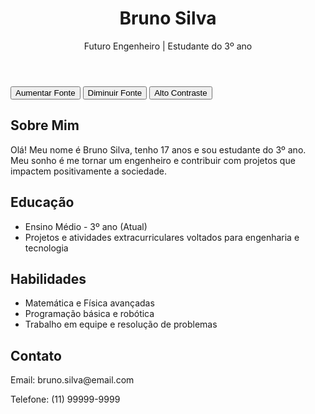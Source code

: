 <!DOCTYPE html>
<html lang="pt-BR">
<head>
  <meta charset="UTF-8">
  <meta name="viewport" content="width=device-width, initial-scale=1.0">
  
  <link rel="stylesheet" href="style.css">
</head>
<body>
  <header>
    <h1>Bruno Silva</h1>
    <p>Futuro Engenheiro | Estudante do 3º ano</p>
  </header>

  <nav>
    <button onclick="aumentarFonte()">Aumentar Fonte</button>
    <button onclick="diminuirFonte()">Diminuir Fonte</button>
    <button onclick="alternarContraste()">Alto Contraste</button>
  </nav>

  <main>
    <section>
      <h2>Sobre Mim</h2>
      <p>Olá! Meu nome é Bruno Silva, tenho 17 anos e sou estudante do 3º ano. Meu sonho é me tornar um engenheiro e contribuir com projetos que impactem positivamente a sociedade.</p>
    </section>
    <section>
      <h2>Educação</h2>
      <ul>
        <li>Ensino Médio - 3º ano (Atual)</li>
        <li>Projetos e atividades extracurriculares voltados para engenharia e tecnologia</li>
      </ul>
    </section>
    <section>
      <h2>Habilidades</h2>
      <ul>
        <li>Matemática e Física avançadas</li>
        <li>Programação básica e robótica</li>
        <li>Trabalho em equipe e resolução de problemas</li>
      </ul>
    </section>
    <section>
      <h2>Contato</h2>
      <p>Email: bruno.silva@email.com</p>
      <p>Telefone: (11) 99999-9999</p>
    </section>
  </main>

  
 
</body>
</html>
